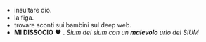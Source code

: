 - insultare dio.
- la figa.
- trovare sconti sui bambini sul deep web.
- **MI DISSOCIO** :heart: .
_Sium del sium con un **malevolo** urlo del SIUM_
